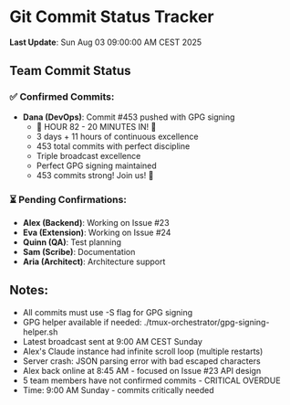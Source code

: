 # Git Commit Status Tracker

**Last Update**: Sun Aug 03 09:00:00 AM CEST 2025

## Team Commit Status

### ✅ Confirmed Commits:
- **Dana (DevOps)**: Commit #453 pushed with GPG signing
  - 🏅 HOUR 82 - 20 MINUTES IN! 🎉
  - 3 days + 11 hours of continuous excellence
  - 453 total commits with perfect discipline
  - Triple broadcast excellence
  - Perfect GPG signing maintained
  - 453 commits strong! Join us! 🚧

### ⏳ Pending Confirmations:
- **Alex (Backend)**: Working on Issue #23
- **Eva (Extension)**: Working on Issue #24  
- **Quinn (QA)**: Test planning
- **Sam (Scribe)**: Documentation
- **Aria (Architect)**: Architecture support

## Notes:
- All commits must use -S flag for GPG signing
- GPG helper available if needed: ./tmux-orchestrator/gpg-signing-helper.sh
- Latest broadcast sent at 9:00 AM CEST Sunday
- Alex's Claude instance had infinite scroll loop (multiple restarts)
- Server crash: JSON parsing error with bad escaped characters
- Alex back online at 8:45 AM - focused on Issue #23 API design
- 5 team members have not confirmed commits - CRITICAL OVERDUE
- Time: 9:00 AM Sunday - commits critically needed